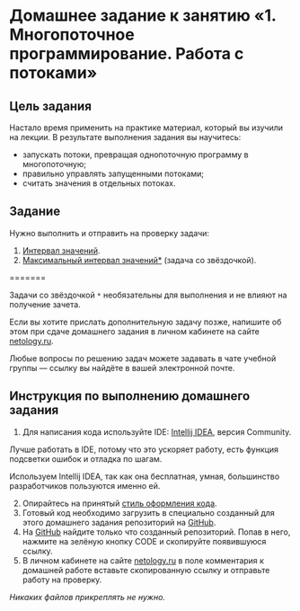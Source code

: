 # Домашнее задание к занятию «1. Многопоточное программирование. Работа с потоками»

## Цель задания

Настало время применить на практике материал, который вы изучили на лекции. В результате выполнения задания вы научитесь:

- запускать потоки, превращая однопоточную программу в многопоточную;
- правильно управлять запущенными потоками;
- считать значения в отдельных потоках. 

## Задание

Нужно выполнить и отправить на проверку задачи:

1. [Интервал значений](./Multithreading-range-of-values/README1.md).	
2. [Максимальный интервал значений*](./Multithreading-range-of-values/README2.md) (задача со звёздочкой).

=======

Задачи со звёздочкой `*` необязательны для выполнения и не влияют на получение зачета.

Если вы хотите прислать дополнительную задачу позже, напишите об этом при сдаче домашнего задания в личном кабинете на сайте [netology.ru](https://netology.ru).

Любые вопросы по решению задач можете задавать в чате учебной группы — ссылку вы найдёте в вашей электронной почте.

## Инструкция по выполнению домашнего задания

1. Для написания кода используйте IDE: [Intellij IDEA](https://www.jetbrains.com/idea/download/), версия Community.

 Лучше работать в IDE, потому что это ускоряет работу, есть функция подсветки ошибок и отладка по шагам.
 
 Используем Intellij IDEA, так как она бесплатная, умная, большинство разработчиков пользуются именно ей.

2. Опирайтесь на принятый [стиль оформления кода](https://github.com/netology-code/codestyle/blob/master/java/README.md).
3. Готовый код необходимо загрузить в специально созданный для этого домашнего задания репозиторий на [GitHub](https://github.com/).
4. На [GitHub](https://github.com/) найдите только что созданный репозиторий. Попав в него, нажмите на зелёную кнопку CODE и скопируйте появившуюся ссылку.
5. В личном кабинете на сайте [netology.ru](https://netology.ru/) в поле комментария к домашней работе вставьте скопированную ссылку и отправьте работу на проверку.

*Никаких файлов прикреплять не нужно.*
